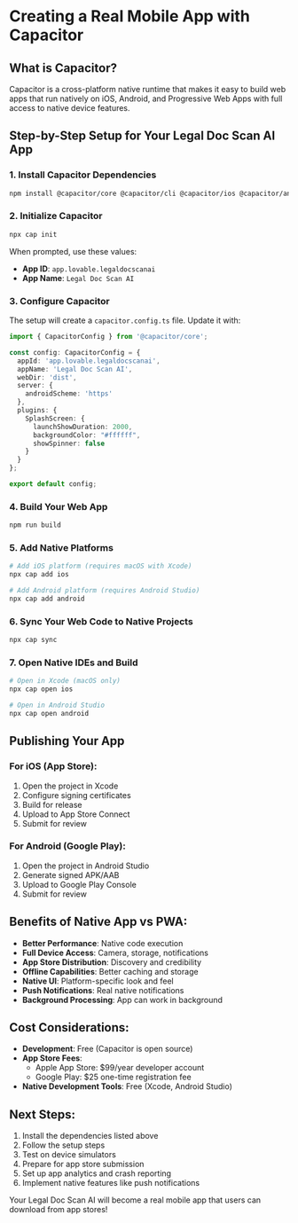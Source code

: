 # Creating a Real Mobile App with Capacitor

## What is Capacitor?
Capacitor is a cross-platform native runtime that makes it easy to build web apps that run natively on iOS, Android, and Progressive Web Apps with full access to native device features.

## Step-by-Step Setup for Your Legal Doc Scan AI App

### 1. Install Capacitor Dependencies
```bash
npm install @capacitor/core @capacitor/cli @capacitor/ios @capacitor/android
```

### 2. Initialize Capacitor
```bash
npx cap init
```
When prompted, use these values:
- **App ID**: `app.lovable.legaldocscanai` 
- **App Name**: `Legal Doc Scan AI`

### 3. Configure Capacitor
The setup will create a `capacitor.config.ts` file. Update it with:
```typescript
import { CapacitorConfig } from '@capacitor/core';

const config: CapacitorConfig = {
  appId: 'app.lovable.legaldocscanai',
  appName: 'Legal Doc Scan AI',
  webDir: 'dist',
  server: {
    androidScheme: 'https'
  },
  plugins: {
    SplashScreen: {
      launchShowDuration: 2000,
      backgroundColor: "#ffffff",
      showSpinner: false
    }
  }
};

export default config;
```

### 4. Build Your Web App
```bash
npm run build
```

### 5. Add Native Platforms
```bash
# Add iOS platform (requires macOS with Xcode)
npx cap add ios

# Add Android platform (requires Android Studio)
npx cap add android
```

### 6. Sync Your Web Code to Native Projects
```bash
npx cap sync
```

### 7. Open Native IDEs and Build
```bash
# Open in Xcode (macOS only)
npx cap open ios

# Open in Android Studio
npx cap open android
```

## Publishing Your App

### For iOS (App Store):
1. Open the project in Xcode
2. Configure signing certificates
3. Build for release
4. Upload to App Store Connect
5. Submit for review

### For Android (Google Play):
1. Open the project in Android Studio
2. Generate signed APK/AAB
3. Upload to Google Play Console
4. Submit for review

## Benefits of Native App vs PWA:
- **Better Performance**: Native code execution
- **Full Device Access**: Camera, storage, notifications
- **App Store Distribution**: Discovery and credibility
- **Offline Capabilities**: Better caching and storage
- **Native UI**: Platform-specific look and feel
- **Push Notifications**: Real native notifications
- **Background Processing**: App can work in background

## Cost Considerations:
- **Development**: Free (Capacitor is open source)
- **App Store Fees**: 
  - Apple App Store: $99/year developer account
  - Google Play: $25 one-time registration fee
- **Native Development Tools**: Free (Xcode, Android Studio)

## Next Steps:
1. Install the dependencies listed above
2. Follow the setup steps
3. Test on device simulators
4. Prepare for app store submission
5. Set up app analytics and crash reporting
6. Implement native features like push notifications

Your Legal Doc Scan AI will become a real mobile app that users can download from app stores!